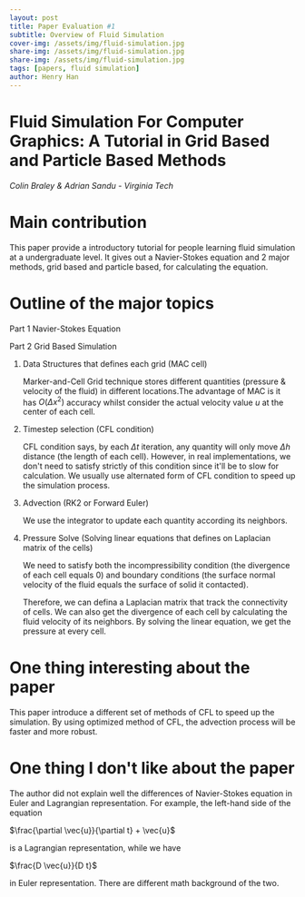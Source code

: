 ```yaml
---
layout: post
title: Paper Evaluation #1
subtitle: Overview of Fluid Simulation
cover-img: /assets/img/fluid-simulation.jpg
share-img: /assets/img/fluid-simulation.jpg
share-img: /assets/img/fluid-simulation.jpg
tags: [papers, fluid simulation]
author: Henry Han
---
```


# Fluid Simulation For Computer Graphics: A Tutorial in Grid Based and Particle Based Methods

*Colin Braley & Adrian Sandu - Virginia Tech*

# Main contribution

This paper provide a introductory tutorial for people learning fluid simulation at a undergraduate level. It gives out a Navier-Stokes equation and 2 major methods, grid based and particle based, for calculating the equation.

# Outline of the major topics

Part 1 Navier-Stokes Equation

Part 2 Grid Based Simulation

1. Data Structures that defines each grid (MAC cell)
   
   Marker-and-Cell Grid technique stores different quantities (pressure & velocity of the fluid) in different locations.The advantage of MAC is it has $O(\Delta x^2)$ accuracy whilst consider the actual velocity value $u$ at the center of each cell. 

2. Timestep selection (CFL condition)
   
   CFL condition says, by each $\Delta t$ iteration, any quantity will only move $\Delta h$ distance (the length of each cell). However, in real implementations, we don't need to satisfy strictly of this condition since it'll be to slow for calculation. We usually use alternated form of CFL condition to speed up the simulation process. 

3. Advection (RK2 or Forward Euler)
   
   We use the integrator to update each quantity according its neighbors.

4. Pressure Solve (Solving linear equations that defines on Laplacian matrix of the cells)
   
   We need to satisfy both the incompressibility condition (the divergence of each cell equals 0) and boundary conditions (the surface normal velocity of the fluid equals the surface of solid it contacted).
   
   Therefore, we can defina a Laplacian matrix that track the connectivity of cells. We can also get the divergence of each cell by calculating the fluid velocity of its neighbors. By solving the linear equation, we get the pressure at every cell. 

# One thing interesting about the paper

This paper introduce a different set of methods of CFL to speed up the simulation. By using optimized method of CFL, the advection process will be faster and more robust.

# One thing I don't like about the paper

The author did not explain well the differences of Navier-Stokes equation in Euler and Lagrangian representation. For example, the left-hand side of the equation 

$\frac{\partial \vec{u}}{\partial t} + \vec{u}$ 

is a Lagrangian representation, while we have 

$\frac{D \vec{u}}{D t}$ 

in Euler representation. There are different math background of the two.

